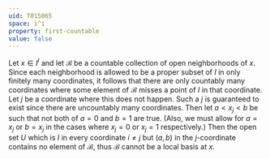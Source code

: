 ```yaml
---
uid: T015065
space: i^i
property: first-countable
value: false
---
```

Let $x\in I^I$ and let $\mathcal{B}$ be a countable collection of open neighborhoods of $x$.  Since each neighborhood is allowed to be a proper subset of $I$ in only finitely many coordinates, it follows that there are only countably many coordinates where some element of $\mathcal{B}$ misses a point of $I$ in that coordinate.  Let $j$ be a coordinate where this does not happen.  Such a $j$ is guaranteed to exist since there are uncountably many coordinates.  Then let $a < x_j < b$ be such that not both of $a=0$ and $b=1$ are true.  (Also, we must allow for $a=x_j$ or $b=x_j$ in the cases where $x_j=0$ or $x_j=1$ respectively.)  Then the open set $U$ which is $I$ in every coordinate $i\ne j$ but $(a,b)$ in the $j$-coordinate contains no element of $\mathcal{B}$, thus $\mathcal{B}$ cannot be a local basis at $x$.


